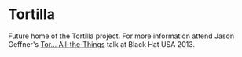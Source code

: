 Tortilla
========

Future home of the Tortilla project. For more information attend Jason Geffner's [Tor... All-the-Things](https://www.blackhat.com/us-13/briefings.html#Geffner2) talk at Black Hat USA 2013.
